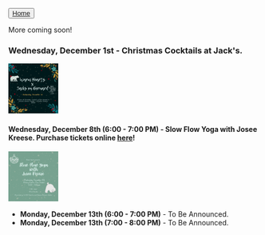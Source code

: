 <button type="button">[Home](index.md)</button>

More coming soon!

### **Wednesday, December 1st** - Christmas Cocktails at Jack's. 

<img src="imgs/Jacks.png" alt="Christmas Cocktails"
	title="Christmas Cocktails at Jacks" width="100" height="100" />
  
#### **Wednesday, December 8th (6:00 - 7:00 PM)** - Slow Flow Yoga with Josee Kreese. Purchase tickets online [here](https://www.eventbrite.ca/e/copy-of-slow-flow-yoga-with-josee-tickets-216077612957)!

<img src="imgs/SlowFlow.png" alt="Slow Flow Yoga"
	title="Slow Flow Yoga Class with Josee Kreese" width="100" height="100" />
    <a hrefs = "https://www.eventbrite.ca/e/copy-of-slow-flow-yoga-with-josee-tickets-216077612957">
  
* **Monday, December 13th (6:00 - 7:00 PM)** - To Be Announced.
* **Monday, December 13th (7:00 - 8:00 PM)** - To Be Announced.
